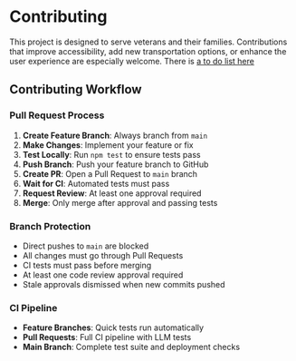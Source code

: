 # Contributing

This project is designed to serve veterans and their families. Contributions that improve accessibility, add new transportation options, or enhance the user experience are especially welcome. There is [a to do list here](TODO.md)

## Contributing Workflow

### Pull Request Process
1. **Create Feature Branch**: Always branch from `main`
2. **Make Changes**: Implement your feature or fix
3. **Test Locally**: Run `npm test` to ensure tests pass
4. **Push Branch**: Push your feature branch to GitHub
5. **Create PR**: Open a Pull Request to `main` branch
6. **Wait for CI**: Automated tests must pass
7. **Request Review**: At least one approval required
8. **Merge**: Only merge after approval and passing tests

### Branch Protection
- Direct pushes to `main` are blocked
- All changes must go through Pull Requests
- CI tests must pass before merging
- At least one code review approval required
- Stale approvals dismissed when new commits pushed

### CI Pipeline
- **Feature Branches**: Quick tests run automatically
- **Pull Requests**: Full CI pipeline with LLM tests
- **Main Branch**: Complete test suite and deployment checks